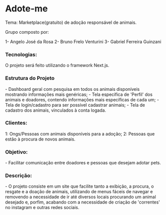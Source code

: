 # Adote-me
Tema: Marketplace(gratuito) de adoção responsável de animais.

Grupo composto por:

1- Angelo José da Rosa
2- Bruno Frelo Venturini
3- Gabriel Ferreira Guinzani

<h3>Tecnologias:</h3>
O projeto será feito utilizando o framework Next.js.

<h3>Estrutura do Projeto</h3>
- Dashboard geral com pesquisa em todos os animais disponíveis mostrando informações mais genéricas;
- Tela específica de 'Perfil' dos animais e doadores, contendo informações mais específicas de cada um;
- Tela de login/cadastro para ser possível cadastrar animais;
- Tela de cadastro dos animais, vinculados à conta logada.

<h3>Clientes:</h3>
1: Ongs/Pessoas com animais disponíveis para a adoção;
2: Pessoas que estão à procura de novos animais.

<h3>Objetivo:</h3>
- Facilitar comunicação entre doadores e pessoas que desejam adotar pets.

<h3>Descrição:</h3>
- O projeto consiste em um site que facilite tanto a exibição, a procura, o resgate e a doação de animais, utilizando de menus fáceis de navegar e removendo a necessidade de ir até diversos locais procurando um animal desejado e, porfim, acabando com a necessidade de criação de 'correntes' no instagram e outras redes sociais.
